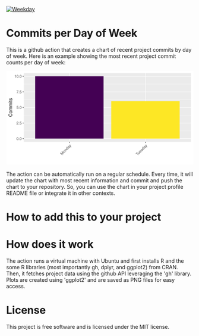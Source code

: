 [![Weekday](https://github.com/brandmaier/weekdaychart/actions/workflows/weekday.yml/badge.svg)](https://github.com/brandmaier/weekdaychart/actions/workflows/weekday.yml)

# Commits per Day of Week

This is a github action that creates a chart of recent project commits by day of week. Here is an example showing the most recent project commit counts per day of week:

![weekday.png](https://github.com/brandmaier/weekdaychart/blob/main/weekdays.png?raw=true)

The action can be automatically run on a regular schedule. Every time, it will update the chart with most recent information and commit and push the chart to your repository. So, you can use the chart in your project profile README file or integrate it in other contexts.

# How to add this to your project



# How does it work

The action runs a virtual machine with Ubuntu and first installs R and the some R libraries (most importantly gh, dplyr, and ggplot2) from CRAN. Then, it fetches project data using the github API leveraging the 'gh' library. Plots are created using 'ggplot2' and are saved as PNG files for easy access.

# License

This project is free software and is licensed under the MIT license.
